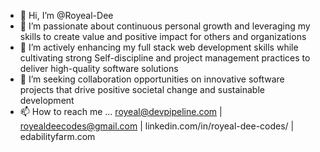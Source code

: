 - 👋 Hi, I’m @Royeal-Dee
- 👀 I’m passionate about continuous personal growth and leveraging my skills to create value and positive impact for others and organizations
- 🌱 I’m actively enhancing my full stack web development skills while cultivating strong Self-discipline and project management practices to deliver high-quality software solutions
- 💞️ I’m seeking collaboration opportunities on innovative software projects that drive positive societal change and sustainable development
- 📫 How to reach me ... royeal@devpipeline.com | royealdeecodes@gmail.com | linkedin.com/in/royeal-dee-codes/ | edabilityfarm.com

<!---
Royeal-Dee/Royeal-Dee is a ✨ special ✨ repository because its `README.md` (this file) appears on your GitHub profile.
You can click the Preview link to take a look at your changes.
--->

